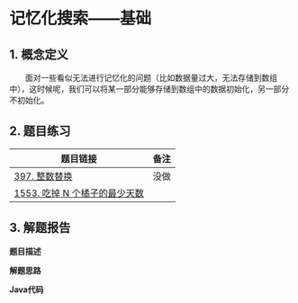 

# 记忆化搜索——基础

## 1. 概念定义

  面对一些看似无法进行记忆化的问题（比如数据量过大，无法存储到数组中），这时候呢，我们可以将某一部分能够存储到数组中的数据初始化，另一部分不初始化。

## 2. 题目练习

| 题目链接                                                     | 备注 |
| ------------------------------------------------------------ | ---- |
| [397. 整数替换](https://leetcode.cn/problems/integer-replacement/) | 没做 |
| [1553. 吃掉 N 个橘子的最少天数](https://leetcode.cn/problems/minimum-number-of-days-to-eat-n-oranges/) |      |



## 3. 解题报告

**题目描述**

**解题思路**

**Java代码**

```java

```

